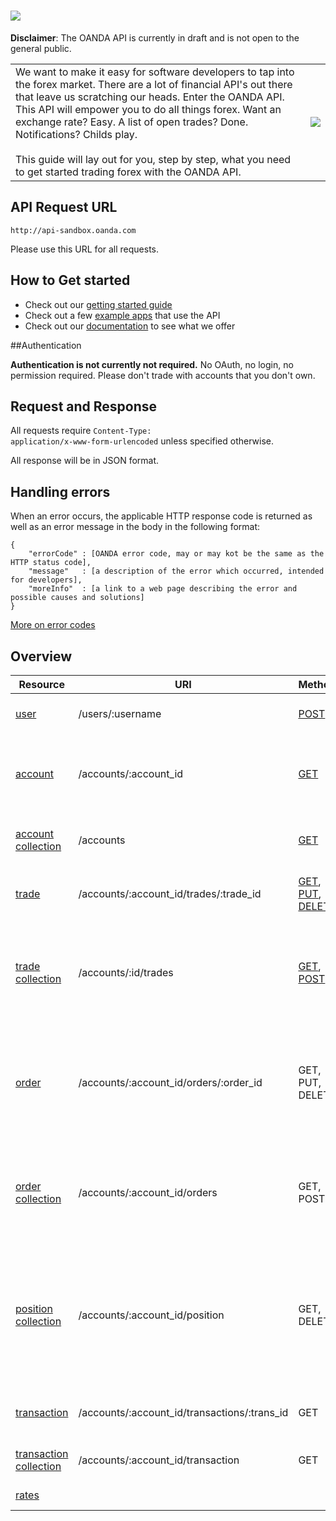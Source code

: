 ![](https://raw.github.com/oanda/apidocs/master/images/oanda_header.png)
=========

**Disclaimer**: The OANDA API is currently in draft and is not open to the general public.

<table>
	<tr>
		<td>
			We want to make it easy for software developers to tap into the forex market.  There are a lot of financial API's out there that leave us scratching our heads.  Enter the OANDA API.  This API will empower you to do all things forex.  Want an exchange rate?  Easy.  A list of open trades?  Done.  Notifications?  Childs play.
			<br/><br/>
			This guide will lay out for you, step by step, what you need to get started trading forex with the OANDA API.
		</td>
		<td><img src="https://github.com/oanda/apidocs/tree/master/images/box.png" /></td>
	</tr>
</table>

API Request URL
------------------
	http://api-sandbox.oanda.com

Please use this URL for all requests.


How to Get started
------------------
* Check out our [getting started guide](https://github.com/oanda/apidocs/blob/master/sections/getting_started.md)
* Check out a few [example apps](https://github.com/oanda/apidocs/blob/master/sections/getting_started.md#examples) that use the API
* Check out our [documentation](#overview) to see what we offer

   

<!--##Getting started g
###Step 1: Register your application

* Go to developer.oanda.com and sign up for a developer acount.
* Register your applications on developer.oanda.com. We will assign OAuth client_id and client_secret for each of your applications. 

###Step 2: Authenticate
All requests beside rates require authentcation.  Authentication required requests require an OAuth `access_token` which can be obtained by following the [authenication guide](#Authentication) below.

###Step 3: Start Making request

```shell
$curl -X POST \
    -H "Authorization: Bearer some_access_token_mF_9.B5f-4.1JqM"
    --data-urlencode 'instrument=EUR/USD' \
    --data-urlencode 'uints=1' \
    --data-urlencode 'direction=long' \
    http://api.oanda.com/accounts/6531071/trades

{
    "ids" : [177715575],
    "instrument" : "EUR\/USD",
    "units" : 2,
    "price" : 1.30582,
    "marginUsed" : 0.1306,
    "direction" : "short"
}
```
-->

##Authentication

**Authentication is not currently not required.** No OAuth, no login, no permission required. Please don't trade with accounts that you don't own.
<!--
OANDA's API uses the [OAuth 2.0 protocol](http://tools.ietf.org/html/draft-ietf-oauth-v2-12). A successful authentication flow results in the application obtaining a user access token which can be used to make requests to OANDA's APIs.


#### Obtaining an access token

1. Direct user to our authourization URL.  User will be asked to log in if they are not logged in. The user will be prompt if he/she would like to give you application access to their account.

2. The server will redirect the user in one of two ways that you choose:
	* __Server-side flow__ (Authorization Code): Redirect the user to a URI of your choice. Take the provided code parameter and exchange it for an access_token by POSTing the code to our access_token url.
	* __Client-side flow__ (Implicit flow): Instead of handling a code, we include the access_token as a fragment (#) in the URL. This method allows applications without any server component to receive an access_token with ease.

#### Server-side flow

#####Step 1: Direct user to OANDA for authorization

Direct OANDA account holder to the following URL to obtain authorization from user:

	http://api.oanda.com/oauth/authorized?client_id=$APP_ID&redirect_url=$APP_REDIRECT_URL&scope=$LIST_OF_PERMISSIONS&response_type=code
	
**Parameters**

* **client_id**: **required** The Application ID as provided when registering the application with OANDA.
* **redirect_url**: **required** The URL to redirect to after the user finishes the authorization flow. The URL specified must be a URL of with the same Base Domain as specified in the application settings.
* **scope**: **required** A comma separated list of the permission being requested.
* **response_type**: **required** Specify **code** to request server-size flow.
* **state**: **optional** A unique string used to maintain application state between the request and callback. When OANDA redirects the user back to the application redirect_uri, this parameter's value will be included in the response. This parameter is used to protect against Cross-Site Request Forgery.

#####Step 2: Receive redirect from OANDA 

OANDA will provide you with authentication code by redirecting to your `redirect_url` specified in step 1.

	https://your-redirect-url?state=$UNIQUE_STR&code=$AUTH_CODE
	
**Parameters**

* **code**: The authorization code, that can be used to obtain an access token.
* **state**: The *optional* unique string that was originally specified.

If your authorization request is denied by the user, then we will redirect the user to your `redirect_uri` with error parameters:

	http://your-redirect-uri?error=access_denied&error_reason=user_denied&error_description=The+user+denied+your+request&state=$UNIQUE_STR

**Parameters**

* **error**: access_denied
* **error_reason**: user_denied
* **error_description**: The user denied your request
* **state**: The *optional* unique string that was originally specified.


#####Step 3: Exchange authentication code for access_token

	http://api.oanda.com/oauth/access_token?client_id=$APP_ID&client_secret=$APP_SECRET&code=$AUTH_CODE
	
**Parameters**

* **client_id**: *required* The Application ID as provided when registering the application with OANDA.
* **client_secret**: *required* The application secret as provided when registering the application with OANDA.
* **code**: *required* The authorization code received in the previous message.

If succeed, access_token will be provide in the following format:

	{
		"access_token": "Asf9e9f30u909u"
	}

#### Client-side flow

#####Step 1: Direct user to OANDA for authorization

Follow same instruction as [above](#step-1-direct-user-to-oanda-for-authorization) but set `response_type=token`

#####Step 2: Receive redirect from OANDA 

OANDA will provide you with access_token by redirecting to your `redirect_url` specified in step 1.

	https://your-redirect-url#state=$UNIQUE_STR&access_token=$ACCESS_TOKEN
	
If your authorization request is denied by the user, then we will redirect the user to your `redirect_uri` with error parameters:

	http://your-redirect-uri?error=access_denied&error_reason=user_denied&error_description=The+user+denied+your+request&state=$UNIQUE_STR


##### Using access_token

`access_token` need to be provide in the HTTP `Authorization` header. For example:

	GET /accounts/1/trades HTTP/1.1
	Accept: */*
	Connection: close
	User-Agent: OAuth gem v0.4.4
	Content-Type: application/x-www-form-urlencoded
	Authorization: Bearer Asf9e9f30u909u
	Host: api.oanda.com

##Scope (Permissions)

* __read__: Allows access to rates and account information
* __trade__: Allows access to open and close trades
-->

Request and Response
------------------
<!--
OAuth token to be part of the HTTP header in all requests

    GET /accounts/1/trades HTTP/1.1
    Accept: */*
    Connection: close
    User-Agent: OAuth gem v0.4.4
    Content-Type: application/x-www-form-urlencoded
    Host: api.oanda.com
-->
All requests require <code>Content-Type: application/x-www-form-urlencoded</code> unless specified otherwise.

All response will be in JSON format.

Handling errors
----------------

When an error occurs, the applicable HTTP response code is returned as well as an error message in the body in the following format:

```shell
{
    "errorCode" : [OANDA error code, may or may kot be the same as the HTTP status code],
    "message"   : [a description of the error which occurred, intended for developers],
    "moreInfo"  : [a link to a web page describing the error and possible causes and solutions]
}
```

[More on error codes]()
<!--
Rate limiting
-------------
-->
Overview
---

| Resource | URI | Methods | Description |
| -------- | -------- | ------- | ----------- |
| [user][users]| /users/:username  | [POST](sections/users.md#post-users)    | User registration, user profile |
| [account][accounts]| /accounts/:account_id  | [GET](sections/accounts.md#get-accountsaccount_id)    | Contains account information for a specific account |
| [account collection][accounts] | /accounts | [GET](sections/accounts.md#get-accounts) | Contains list of accounts for a specific user |
| [trade][trades] | /accounts/:account_id/trades/:trade_id | [GET](sections/trades.md#get-tradestrade_id), [PUT](sections/trades.md#put-tradestrade_id), [DELETE](sections/trades.md#delete-tradestrade_id) | Contains info of a specific trade. |
| [trade collection][trades] | /accounts/:id/trades | [GET](sections/trades.md#get-trades), [POST](sections/trades.md#post-trades) | Contain a list of trade for a specific account. Use POST to create new trades |
| [order][orders] | /accounts/:account_id/orders/:order_id | GET, PUT, DELETE | Contains info of a specific order. GET to retrieve info. PUT to change, DELETE to delete.|
| [order collection][orders] | /accounts/:account_id/orders | GET, POST | Contain a list of trade for a specific account. Use POST to create new trades |
| [position collection][positions] | /accounts/:account_id/position | GET, DELETE | Contain a list of positions for a specific account. Use GET to retrieve. DELTE to delete existing position. |
| [transaction][transactions] | /accounts/:account_id/transactions/:trans_id | GET | Contains info of a specific transaction. |
| [transaction collection][transactions] | /accounts/:account_id/transaction | GET | Contains info of a list transactions. |
| [rates][rates] | | | Market rates data. |

<!--
| [price alert][alerts] | /accounts/:account_id/alerts/:alert_id | GET, DELETE | Contains info of a specific transaction. |
| [price alert collection][alerts] | /accounts/:account_id/alerts | GET | Contains info of a list transactions. |
| [news][news] | /news/:article_id | GET | Retrieves the body of a news item. |
| [news collection][news] | /news | GET | Contains a list of news items. |
| [notification collection][notifications] | /users/:username/notifications | POST, DELETE | Contains a list of devices registered for notification for :username's accounts |
-->


[users]: https://github.com/oanda/apidocs/blob/master/sections/users.md
[accounts]: https://github.com/oanda/apidocs/blob/master/sections/accounts.md
[trades]: https://github.com/oanda/apidocs/blob/master/sections/trades.md
[orders]: https://github.com/oanda/apidocs/blob/master/sections/orders.md
[positions]: https://github.com/oanda/apidocs/blob/master/sections/positions.md
[transactions]: https://github.com/oanda/apidocs/blob/master/sections/transactions.md
[alerts]: https://github.com/oanda/apidocs/blob/master/sections/alerts.md
[news]: https://github.com/oanda/apidocs/blob/master/sections/news.md
[rates]: https://github.com/oanda/apidocs/blob/master/sections/rates.md
[notifications]: https://github.com/oanda/apidocs/blob/master/sections/notifications.md
[quick_start]: https://github.com/oanda/apidocs/blob/master/sections/getting_started.md
[examples]: https://github.com/oanda/apidocs/blob/master/sections/getting_started.md#examples


